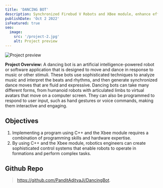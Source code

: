 ```yaml
---
title: 'DANCING BOT'
description: Synchronized Firebud V Robots and XBee module, enhance efficiency Robot choreography.
publishDate: 'Oct 2 2022'
isFeatured: true
seo:
  image:
    src: '/project-2.jpg'
    alt: Project preview
---
```


![Project preview](/project-2.jpg)

**Project Overview:**
A dancing bot is an artificial intelligence-powered robot or software application that is designed to move and dance in response to music or other stimuli. These bots use sophisticated techniques to analyze music and interpret the beats and rhythms, and then generate synchronized dance moves that are fluid and expressive. Dancing bots can take many different forms, from humanoid robots with articulated limbs to virtual avatars that move on a computer screen. They can also be programmed to respond to user input, such as hand gestures or voice commands, making them interactive and engaging.


## Objectives

 1. Implementing a program using C++ and the Xbee module requires a combination of programming skills and hardware expertise.
 2. By using C++ and the Xbee module, robotics engineers can create sophisticated control systems that enable robots to operate in formations and perform complex tasks.

## Github Repo
> https://github.com/PanditAdityaJi/DancingBot.
